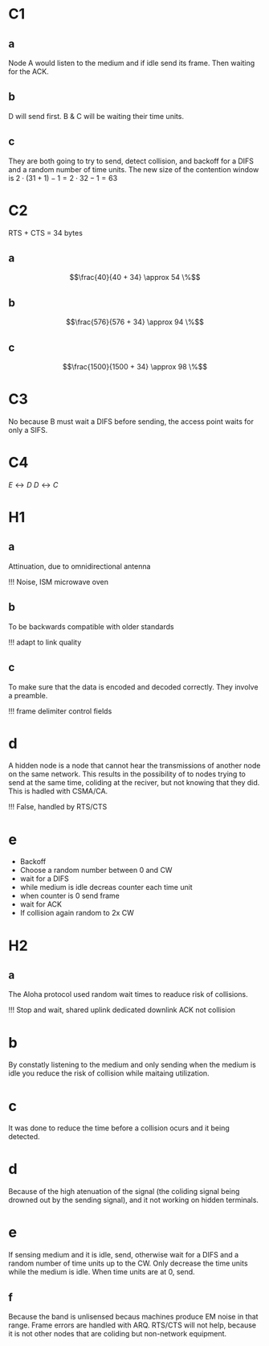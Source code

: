 # C1
## a
Node A would listen to the medium and if idle send its frame. Then waiting for the ACK.

## b
D will send first. B & C will be waiting their time units.

## c
They are both going to try to send, detect collision, and backoff for a DIFS and a random number of time units. The new size of the contention window is $2 \cdot (31 + 1)  - 1 = 2 \cdot 32 - 1 = 63$

# C2
RTS + CTS = 34 bytes

## a
$$\frac{40}{40 + 34} \approx 54 \%$$
## b
$$\frac{576}{576 + 34} \approx 94 \%$$
## c
$$\frac{1500}{1500 + 34} \approx 98 \%$$

# C3
No because B must wait a DIFS before sending, the access point waits for only a SIFS.

# C4
$E \leftrightarrow D$
$D \leftrightarrow C$

# H1
## a
Attinuation, due to omnidirectional antenna

!!! Noise, ISM microwave oven

## b
To be backwards compatible with older standards

!!! adapt to link quality

## c
To make sure that the data is encoded and decoded correctly. They involve a preamble.

!!! frame delimiter control fields

# d
A hidden node is a node that cannot hear the transmissions of another node on the same network. This results in the possibility of to nodes trying to send at the same time, coliding at the reciver, but not knowing that they did. This is hadled with CSMA/CA.

!!! False, handled by RTS/CTS

# e
- Backoff
- Choose a random number between 0 and CW
- wait for a DIFS
- while medium is idle decreas counter each time unit
- when counter is 0 send frame
- wait for ACK
- If collision again random to 2x CW

# H2
## a
The Aloha protocol used random wait times to readuce risk of collisions.

!!! Stop and wait, shared uplink dedicated downlink ACK not collision
# b
By constatly listening to the medium and only sending when the medium is idle you reduce the risk of collision while maitaing utilization.
# c
It was done to reduce the time before a collision ocurs and it being detected.
# d
Because of the high atenuation of the signal (the coliding signal being drowned out by the sending signal), and it not working on hidden terminals.
# e
If sensing medium and it is idle, send, otherwise wait for a DIFS and a random number of time units up to the CW. Only decrease the time units while the medium is idle. When time units are at 0, send.
## f
Because the band is unlisensed becaus machines produce EM noise in that range. Frame errors are handled with ARQ. RTS/CTS will not help, because it is not other nodes that are coliding but non-network equipment.